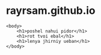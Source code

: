# rayrsam.github.io

<!DOCTYPE html>
<html lang = "en">
	<head>
		<meta charset = "UTF-8">
		<title>govnishe ebuchee</title>
	</head>
	
	<body>
		<h1>poshel nahui pidor</h1>
		<h1>rot tvoi ebal</h1>
		<h1>lenya jhirniy ueban</h1>
	</body>
</html>
